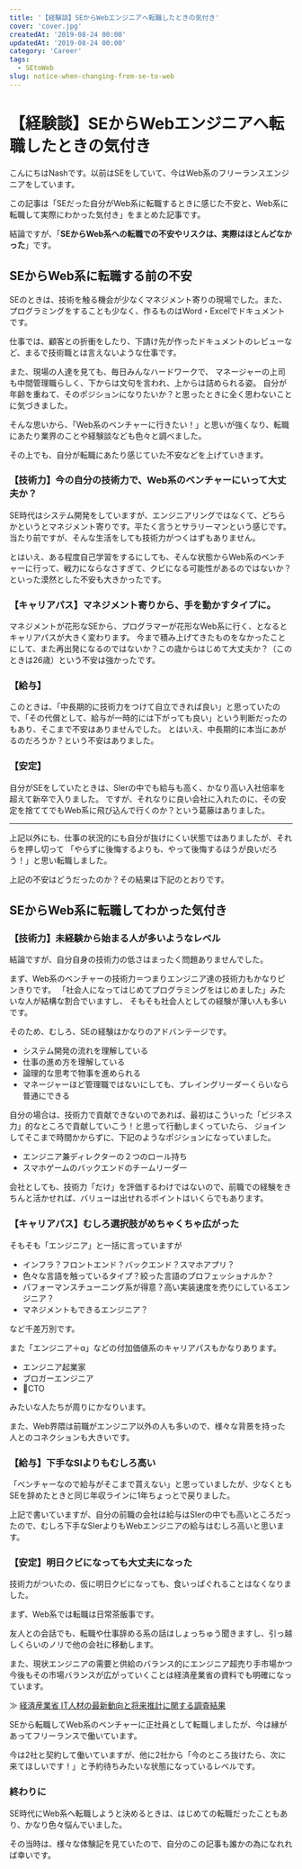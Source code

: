 ```yaml
---
title: '【経験談】SEからWebエンジニアへ転職したときの気付き'
cover: 'cover.jpg'
createdAt: '2019-08-24 00:00'
updatedAt: '2019-08-24 00:00'
category: 'Career'
tags:
  - SEtoWeb
slug: notice-when-changing-from-se-to-web
---
```


# 【経験談】SEからWebエンジニアへ転職したときの気付き

こんにちはNashです。以前はSEをしていて、今はWeb系のフリーランスエンジニアをしています。

この記事は「SEだった自分がWeb系に転職するときに感じた不安と、Web系に転職して実際にわかった気付き」をまとめた記事です。

結論ですが、「**SEからWeb系への転職での不安やリスクは、実際はほとんどなかった**」です。

## SEからWeb系に転職する前の不安

SEのときは、技術を触る機会が少なくマネジメント寄りの現場でした。また、プログラミングをすることも少なく、作るものはWord・Excelでドキュメントです。

仕事では、顧客との折衝をしたり、下請け先が作ったドキュメントのレビューなど、まるで技術職とは言えないような仕事です。

また、現場の人達を見ても、毎日みんなハードワークで、
マネージャーの上司も中間管理職らしく、下からは文句を言われ、上からは詰められる姿。
自分が年齢を重ねて、そのポジションになりたいか？と思ったときに全く思わないことに気づきました。

そんな思いから、「Web系のベンチャーに行きたい！」と思いが強くなり、転職にあたり業界のことや経験談なども色々と調べました。

その上でも、自分が転職にあたり感じていた不安などを上げていきます。

### 【技術力】今の自分の技術力で、Web系のベンチャーにいって大丈夫か？

SE時代はシステム開発をしていますが、エンジニアリングではなくて、どちらかというとマネジメント寄りです。平たく言うとサラリーマンという感じです。
当たり前ですが、そんな生活をしても技術力がつくはずもありません。

とはいえ、ある程度自己学習をするにしても、そんな状態からWeb系のベンチャーに行って、戦力にならなさすぎて、クビになる可能性があるのではないか？
といった漠然とした不安も大きかったです。

### 【キャリアパス】マネジメント寄りから、手を動かすタイプに。

マネジメントが花形なSEから、プログラマーが花形なWeb系に行く、となるとキャリアパスが大きく変わります。
今まで積み上げてきたものをなかったことにして、また再出発になるのではないか？この歳からはじめて大丈夫か？（このときは26歳）という不安は強かったです。

### 【給与】

このときは、「中長期的に技術力をつけて自立できれば良い」と思っていたので、「その代償として、給与が一時的には下がっても良い」という判断だったのもあり、そこまで不安はありませんでした。
とはいえ、中長期的に本当にあがるのだろうか？という不安はありました。

### 【安定】

自分がSEをしていたときは、SIerの中でも給与も高く、かなり高い入社倍率を超えて新卒で入りました。
ですが、それなりに良い会社に入れたのに、その安定を捨ててでもWeb系に飛び込んで行くのか？という葛藤はありました。

---

上記以外にも、仕事の状況的にも自分が抜けにくい状態ではありましたが、それらを押し切って
「やらずに後悔するよりも、やって後悔するほうが良いだろう！」と思い転職しました。

上記の不安はどうだったのか？その結果は下記のとおりです。

## SEからWeb系に転職してわかった気付き

### 【技術力】未経験から始まる人が多いようなレベル

結論ですが、自分自身の技術力の低さはまったく問題ありませんでした。

まず、Web系のベンチャーの技術力＝つまりエンジニア達の技術力もかなりピンきりです。
「社会人になってはじめてプログラミングをはじめました」みたいな人が結構な割合でいますし、
そもそも社会人としての経験が薄い人も多いです。

そのため、むしろ、SEの経験はかなりのアドバンテージです。

- システム開発の流れを理解している
- 仕事の進め方を理解している
- 論理的な思考で物事を進められる
- マネージャーほど管理職ではないにしても、プレイングリーダーくらいなら普通にできる

自分の場合は、技術力で貢献できないのであれば、最初はこういった「ビジネス力」的なところで貢献していこう！と思って行動しまくっていたら、
ジョインしてそこまで時間かからずに、下記のようなポジションになっていました。

- エンジニア兼ディレクターの２つのロール持ち
- スマホゲームのバックエンドのチームリーダー

会社としても、技術力「だけ」を評価するわけではないので、前職での経験をきちんと活かせれば、バリューは出せれるポイントはいくらでもあります。

### 【キャリアパス】むしろ選択肢がめちゃくちゃ広がった

そもそも「エンジニア」と一括に言っていますが

- インフラ？フロントエンド？バックエンド？スマホアプリ？
- 色々な言語を触っているタイプ？絞った言語のプロフェッショナルか？
- パフォーマンスチューニング系が得意？高い実装速度を売りにしているエンジニア？
- マネジメントもできるエンジニア？

など千差万別です。

また「エンジニア＋α」などの付加価値系のキャリアパスもかなりあります。

- エンジニア起業家
- ブロガーエンジニア
- CTO

みたいな人たちが周りにかなりいます。

また、Web界隈は前職がエンジニア以外の人も多いので、様々な背景を持った人とのコネクションも大きいです。

### 【給与】下手なSIよりもむしろ高い

「ベンチャーなので給与がそこまで貰えない」と思っていましたが、少なくともSEを辞めたときと同じ年収ラインに1年ちょっとで戻りました。

上記で書いていますが、自分の前職の会社は給与はSIerの中でも高いところだったので、むしろ下手なSIerよりもWebエンジニアの給与はむしろ高いと思います。


### 【安定】明日クビになっても大丈夫になった

技術力がついたの、仮に明日クビになっても、食いっぱぐれることはなくなりました。

まず、Web系では転職は日常茶飯事です。

友人との会話でも、転職や仕事辞める系の話はしょっちゅう聞きますし、引っ越しくらいのノリで他の会社に移動します。

また、現状エンジニアの需要と供給のバランス的にエンジニア超売り手市場かつ今後もその市場バランスが広がっていくことは経済産業省の資料でも明確になっています。

≫ [経済産業省 IT人材の最新動向と将来推計に関する調査結果](https://www.meti.go.jp/policy/it_policy/jinzai/27FY/ITjinzai_report_summary.pdf)

SEから転職してWeb系のベンチャーに正社員として転職しましたが、今は縁があってフリーランスで働いています。

今は2社と契約して働いていますが、他に2社から「今のところ抜けたら、次に来てほしいです！」と予約待ちみたいな状態になっているレベルです。


### 終わりに

SE時代にWeb系へ転職しようと決めるときは、はじめての転職だったこともあり、かなり色々悩んでいました。

その当時は、様々な体験記を見ていたので、自分のこの記事も誰かの為になれれば幸いです。
